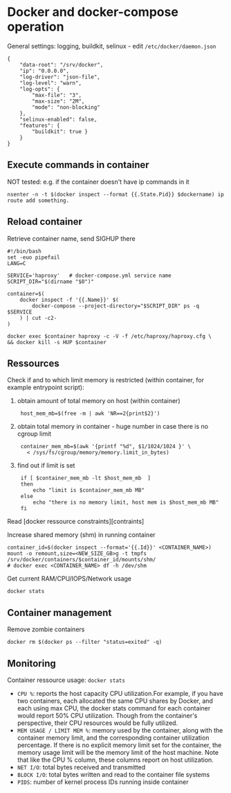 Docker and docker-compose operation
===================================

General settings: logging, buildkit, selinux - edit `/etc/docker/daemon.json`

    {
        "data-root": "/srv/docker",
        "ip": "0.0.0.0",
        "log-driver": "json-file",
        "log-level": "warn",
        "log-opts": {
            "max-file": "3",
            "max-size": "2M",
            "mode": "non-blocking"
        },
        "selinux-enabled": false,
        "features": { 
            "buildkit": true }
        }
    }


Execute commands in container
-----------------------------

NOT tested: e.g. if the container doesn't have ip commands in it

    nsenter -n -t $(docker inspect --format {{.State.Pid}} $dockername) ip route add something.


Reload container
----------------

Retrieve container name, send SIGHUP there

    #!/bin/bash
    set -euo pipefail
    LANG=C

    SERVICE='haproxy'   # docker-compose.yml service name
    SCRIPT_DIR="$(dirname "$0")"

    container=$(
        docker inspect -f '{{.Name}}' $(
            docker-compose --project-directory="$SCRIPT_DIR" ps -q $SERVICE
        ) | cut -c2-
    )

    docker exec $container haproxy -c -V -f /etc/haproxy/haproxy.cfg \
    && docker kill -s HUP $container


Ressources
----------

Check if and to which limit memory is restricted (within container, for example entrypoint script):

1. obtain amount of total memory on host (within container)

        host_mem_mb=$(free -m | awk 'NR==2{print$2}')

2. obtain total memory in container - huge number in case there is no cgroup limit

        container_mem_mb=$(awk '{printf "%d", $1/1024/1024 }' \
          < /sys/fs/cgroup/memory/memory.limit_in_bytes)

3. find out if limit is set

        if [ $container_mem_mb -lt $host_mem_mb  ] 
        then
            echo "limit is $container_mem_mb MB"
        else
            echo "there is no memory limit, host mem is $host_mem_mb MB"
        fi
    
Read [docker ressource constraints][contraints]

Increase shared memory (shm) in running container

    container_id=$(docker inspect --format='{{.Id}}' <CONTAINER_NAME>)
    mount -o remount,size=<NEW_SIZE_GB>g -t tmpfs /srv/docker/containers/$container_id/mounts/shm/
    # docker exec <CONTAINER_NAME> df -h /dev/shm


Get current RAM/CPU/IOPS/Network usage


    docker stats 

Container management
--------------------

Remove zombie containers

    docker rm $(docker ps --filter "status=exited" -q)


Monitoring
----------

Container ressource usage: `docker stats`

* `CPU %`: reports the host capacity CPU utilization.For example, if you have two containers, each allocated the same CPU shares by Docker, and each using max CPU, the docker stats command for each container would report 50% CPU utilization. Though from the container's perspective, their CPU resources would be fully utilized.
* `MEM USAGE / LIMIT MEM %`:  memory used by the container, along with the container memory limit, and the corresponding container utilization percentage. If there is no explicit memory limit set for the container, the memory usage limit will be the memory limit of the host machine. Note that like the CPU % column, these columns report on host utilization.
* `NET I/O`: total bytes received and transmitted 
* `BLOCK I/O`:  total bytes written and read to the container file systems
* `PIDS`: number of kernel process IDs running inside container


[scale_id]: https://tarunlalwani.com/post/docker-compose-scale-with-dynamic-configuration-part-1/
[constraints]: https://docs.docker.com/config/containers/resource_constraints/
